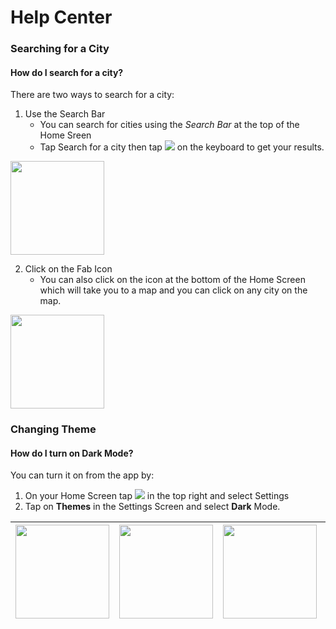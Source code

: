 # Help Center


### Searching for a City

#### How do I search for a city?
There are two ways to search for a city: 
1. Use the Search Bar
      - You can search for cities using the *Search Bar* at the top of the Home Sreen
      - Tap Search for a city then tap ![](https://img.icons8.com/material-outlined/12/000000/search.png) on the keyboard to get your results.


<img src="https://raw.githubusercontent.com/suada-haji/Open-Weather-App/master/screenshots/SearchToolbar.png" width="150"/> 

2. Click on the Fab Icon
    - You can also click on the icon at the bottom of the Home Screen which will take you to a map and you can click on any city on the map.
<img src="https://raw.githubusercontent.com/suada-haji/Open-Weather-App/master/screenshots/SearchFab.png" width="150"/>


### Changing Theme
#### How do I turn on Dark Mode?
You can turn it on from the app by:
1. On your Home Screen tap ![](https://img.icons8.com/material-outlined/12/000000/menu-2.png) in the top right and select Settings
2. Tap on **Themes** in the Settings Screen and select **Dark** Mode.

| <img src="https://raw.githubusercontent.com/suada-haji/Open-Weather-App/master/screenshots/themes1.png" width="150"/>  | <img src="https://raw.githubusercontent.com/suada-haji/Open-Weather-App/master/screenshots/themes2.png" width="150"/>  | <img src="https://raw.githubusercontent.com/suada-haji/Open-Weather-App/master/screenshots/themes3.png" width="150"/>  | <img src="https://raw.githubusercontent.com/suada-haji/Open-Weather-App/master/screenshots/themes4.png" width="150"/>  |
| ------ | ------ |------ |------ |
